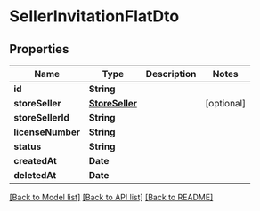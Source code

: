 # SellerInvitationFlatDto

## Properties
Name | Type | Description | Notes
------------ | ------------- | ------------- | -------------
**id** | **String** |  | 
**storeSeller** | [**StoreSeller**](StoreSeller.md) |  | [optional] 
**storeSellerId** | **String** |  | 
**licenseNumber** | **String** |  | 
**status** | **String** |  | 
**createdAt** | **Date** |  | 
**deletedAt** | **Date** |  | 

[[Back to Model list]](../README.md#documentation-for-models) [[Back to API list]](../README.md#documentation-for-api-endpoints) [[Back to README]](../README.md)


